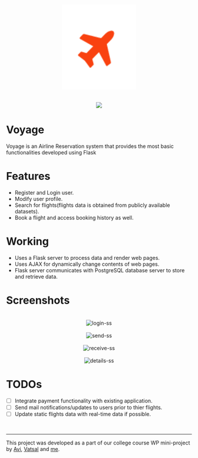 <div align="center">
    <img src="./logo%20(2).png" width=200px height=230px/>
<br>
<br>

[![](https://img.shields.io/badge/Made_with-Flask-orange?style=for-the-badge&logo=flask&logoColor=white)](https://pypi.org/project/Flask/)
</div>

# Voyage
Voyage is an Airline Reservation system that provides the most basic functionalities developed using Flask


# Features
- Register and Login user.
- Modify user profile.
- Search for flights(flights data is obtained from publicly available datasets).
- Book a flight and access booking history as well.


# Working
- Uses a Flask server to process data and render web pages.
- Uses AJAX for dynamically change contents of web pages.
- Flask server communicates with PostgreSQL database server to store and retrieve data.


# Screenshots
<div align="center">
    <br> 
        <img src ="src/assets/screenshots/login.png" width=300px height=500px alt="login-ss">
    <br>
    <br> 
        <img src ="src/assets/screenshots/send.png" width=300px height=500px alt="send-ss">
    <br>
    <br> 
        <img src ="src/assets/screenshots/receive.png" width=300px height=500px alt="receive-ss">
    <br>
    <br> 
        <img src ="src/assets/screenshots/details.png" width=300px height=500px alt="details-ss">
    <br>
</div>


# TODOs
- [ ] Integrate payment functionality with existing application.
- [ ] Send mail notifications/updates to users prior to thier flights. 
- [ ] Update static flights data with real-time data if possible.

<br>

---

This project was developed as a part of our college course WP mini-project by [Avi](https://github.com/aviiiij), [Vatsal](https://github.com/vatsal1999) and [me](https://github.com/SaurabhNandy).
